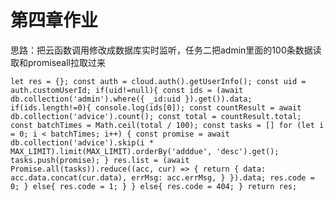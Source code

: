 # 第四章作业
思路：把云函数调用修改成数据库实时监听，任务二把admin里面的100条数据读取和promiseall拉取过来

`let res = {};
  const auth = cloud.auth().getUserInfo();
  const uid = auth.customUserId;
  if(uid!=null){
    const ids = (await db.collection('admin').where({
        _id:uid
      }).get()).data;
      if(ids.length!=0){
        console.log(ids[0]);
        const countResult = await db.collection('advice').count();
        const total = countResult.total;
        const batchTimes = Math.ceil(total / 100);
        const tasks = []
        for (let i = 0; i < batchTimes; i++) {
          const promise = await db.collection('advice').skip(i * MAX_LIMIT).limit(MAX_LIMIT).orderBy('adddue', 'desc').get();
          tasks.push(promise);
        }
        res.list = (await Promise.all(tasks)).reduce((acc, cur) => {
          return {
            data: acc.data.concat(cur.data),
            errMsg: acc.errMsg,
          }
        }).data;
        res.code = 0;
      }
      else{
        res.code = 1;
      }
  }
  else{
    res.code = 404;
  }
  return res;`
